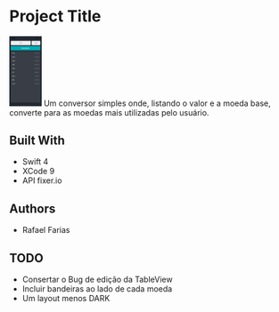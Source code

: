 # Project Title

<img src = "https://github.com/rafaelcostadefarias/ConversorMoedas/blob/master/sc1.png" width="58">
Um conversor simples onde, listando o valor e a moeda base, converte para as moedas mais utilizadas pelo usuário.



## Built With

* Swift 4
* XCode 9
* API fixer.io


## Authors

* Rafael Farias

## TODO

* Consertar o Bug de edição da TableView
* Incluir bandeiras ao lado de cada moeda
* Um layout menos DARK
